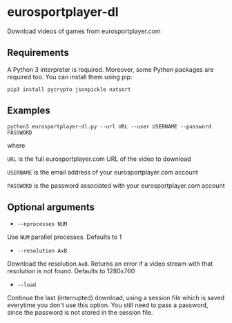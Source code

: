 # eurosportplayer-dl
Download videos of games from eurosportplayer.com

## Requirements
A Python 3 interpreter is required. Moreover, some Python packages are required too. You can install them using pip:

`pip3 install pycrypto jsonpickle natsort`

## Examples
`python3 eurosportplayer-dl.py --url URL --user USERNAME --password PASSWORD`

where

`URL` is the full eurosportplayer.com URL of the video to download

`USERNAME` is the email address of your eurosportplayer.com account

`PASSWORD` is the password associated with your eurosportplayer.com account

## Optional arguments
- `--nprocesses NUM`

Use `NUM` parallel processes. Defaults to 1

- `--resolution AxB`

Download the resolution `AxB`. Returns an error if a video stream with that resolution is not found. Defaults to 1280x760

- `--load`

Continue the last (interrupted) download, using a session file which is saved everytime you don't use this option. You still need to pass a password, since the password is not stored in the session file.
